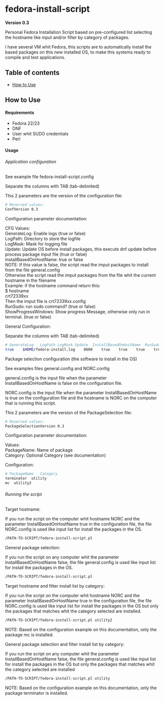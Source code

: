 # fedora-install-script

**Version 0.3**

Personal Fedora Installation Script based on pre-configured list selecting the hostname like input and/or filter by category of packages.

I have several VM whit Fedora, this scripts are to automatically install the based packages on this new installed OS, to make this systems ready to compile and test applications.

## Table of contents

* [How to Use](#how-to-use)

## <a name="how-to-use">How to Use

#### Requirements

* Fedora 22/23
* DNF
* User whit SUDO credentials
* Perl

#### Usage

###### Application configuration

See example file fedora-install-script.config

Separate the columns with TAB (tab-delimited)

This 2 parameters are the version of the configuration file:

```bash
# Reserved values:
ConfVersion	0.3
```

Configuration parameter documentation:

CFG Values: <br />
  GenerateLog: Enable logs (true or false) <br />
  LogPath: Directory to store the logfile <br />
  LogMask: Mask for logging file <br />
  Update: Update OS before install packages, this execute dnf update before process package input file (true or false) <br />
  InstallBasedOnHostName: true or false <br />
     NOTE: If this value is false, the script read the imput packages to install from the file general.config <br />
     Otherwise the script read the imput packages from the file whit the current hostname in the filename <br />
     Example: if the hostname command return this: <br />
     $ hostname <br />
     crt72339xx <br />
     Then the imput file is crt72339xx.config <br />
  RunSudo: run sudo command? (true or false) <br />
  ShowProgressWindows: Show progress Message, otherwise only run in terminal. (true or false)

General Configuration:

Separate the columns with TAB (tab-delimited)

```bash
# GenerateLog	LogPath	LogMask	Update	InstallBasedOnHostName	RunSudo	ShowProgressWindows
true	$HOME/fedora-install.log	0600	true	true	true	true
```

Package selection configuration (the software to install in the OS)

See examples files general.config and NORC.config

general.config is the input file when the parameter InstallBasedOnHostName is false on the configuration file.

NORC.config is the input file when the parameter InstallBasedOnHostName is true on the configuration file and the hostname is NORC on the computer that is running this script.

This 2 parameters are the version of the PackageSelection file:

```bash
# Reserved values:
PackageSelectionVersion	0.3
```

Configuration parameter documentation:

Values: <br />
  PackageName: Name of package <br />
  Category: Optional Category (see documentation) <br />

Configuration:

```bash
# PackageName	Category
terminator	utility
mc	utility2
```

###### Running the script

Target hostname:

If you run the script on the computer whit hostname NORC and the parameter InstallBasedOnHostName true in the configuration file, the file NORC.config is used like input list for install the packages in the OS.

```bash
/PATH-TO-SCRIPT/fedora-install-script.pl
```

General package selection:

If you run the script on any computer whit the parameter InstallBasedOnHostName false, the file general.config is used like input list for install the packages in the OS.

```bash
/PATH-TO-SCRIPT/fedora-install-script.pl
```

Target hostname and filter install list by category:

If you run the script on the computer whit hostname NORC and the parameter InstallBasedOnHostName true in the configuration file, the file NORC.config is used like input list for install the packages in the OS but only the packages that matches whit the category selected are installed.

```bash
/PATH-TO-SCRIPT/fedora-install-script.pl utility2
```

NOTE: Based on the configuration example on this documentation, only the package mc is installed.

General package selection  and filter install list by category:

If you run the script on any computer whit the parameter InstallBasedOnHostName false, the file general.config is used like input list for install the packages in the OS but only the packages that matches whit the category selected are installed

```bash
/PATH-TO-SCRIPT/fedora-install-script.pl utility
```

NOTE: Based on the configuration example on this documentation, only the package terminator is installed.
